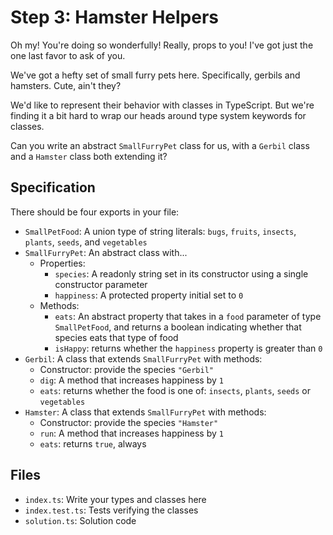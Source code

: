 # Step 3: Hamster Helpers

Oh my!
You're doing so wonderfully!
Really, props to you!
I've got just the one last favor to ask of you.

We've got a hefty set of small furry pets here.
Specifically, gerbils and hamsters.
Cute, ain't they?

We'd like to represent their behavior with classes in TypeScript.
But we're finding it a bit hard to wrap our heads around type system keywords for classes.

Can you write an abstract `SmallFurryPet` class for us, with a `Gerbil` class and a `Hamster` class both extending it?

## Specification

There should be four exports in your file:

- `SmallPetFood`: A union type of string literals: `bugs`, `fruits`, `insects`, `plants`, `seeds`, and `vegetables`
- `SmallFurryPet`: An abstract class with...
  - Properties:
    - `species`: A readonly string set in its constructor using a single constructor parameter
    - `happiness`: A protected property initial set to `0`
  - Methods:
    - `eats`: An abstract property that takes in a `food` parameter of type `SmallPetFood`, and returns a boolean indicating whether that species eats that type of food
    - `isHappy`: returns whether the `happiness` property is greater than `0`
- `Gerbil`: A class that extends `SmallFurryPet` with methods:
  - Constructor: provide the species `"Gerbil"`
  - `dig`: A method that increases happiness by `1`
  - `eats`: returns whether the food is one of: `insects`, `plants`, `seeds` or `vegetables`
- `Hamster`: A class that extends `SmallFurryPet` with methods:
  - Constructor: provide the species `"Hamster"`
  - `run`: A method that increases happiness by `1`
  - `eats`: returns `true`, always

## Files

- `index.ts`: Write your types and classes here
- `index.test.ts`: Tests verifying the classes
- `solution.ts`: Solution code
